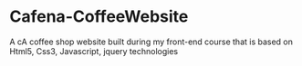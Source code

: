 # Cafena-CoffeeWebsite
A cA coffee shop website built during my front-end course that is based on Html5, Css3, Javascript,  jquery  technologies
